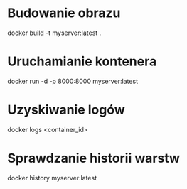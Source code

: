 # Budowanie obrazu

docker build -t myserver:latest .


# Uruchamianie kontenera

docker run -d -p 8000:8000 myserver:latest


# Uzyskiwanie logów

docker logs <container_id>


# Sprawdzanie historii warstw

docker history myserver:latest
